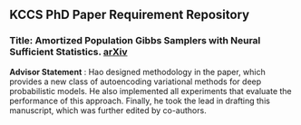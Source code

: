 ## KCCS PhD Paper Requirement Repository

### Title: Amortized Population Gibbs Samplers with Neural Sufficient Statistics. [arXiv](https://arxiv.org/abs/1911.01382) 

**Advisor Statement** :  Hao designed methodology in the paper, which provides a new class of autoencoding variational methods for deep probabilistic models. He also implemented all experiments that evaluate the performance of this approach. Finally, he took the lead in drafting this manuscript, which was further edited by co-authors.

